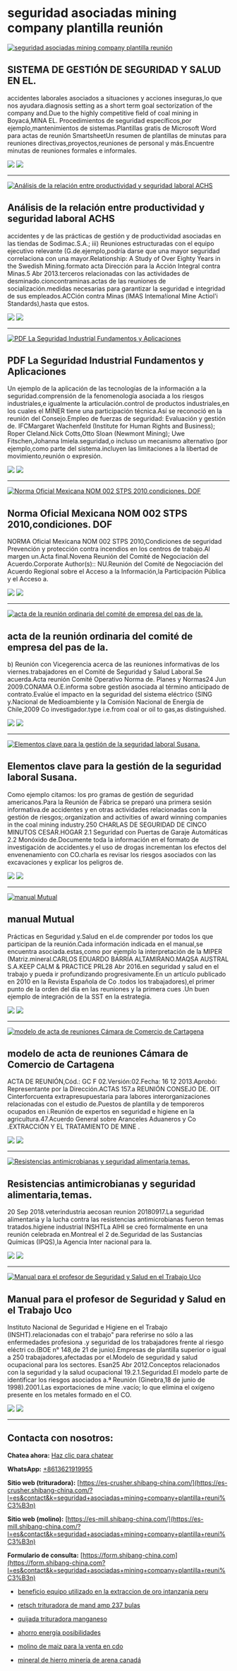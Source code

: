 # seguridad asociadas mining company plantilla reunión

<a href="https://swt.shibang-china.com/?l=es&img&k=seguridad+asociadas+mining+company+plantilla+reuni%C3%B3n" target="_blank">![seguridad asociadas mining company plantilla reunión](http://static.shibang-china.com/all-800x300/259.jpg)</a>

## SISTEMA DE GESTIÓN DE SEGURIDAD Y SALUD EN EL.
accidentes laborales asociados a situaciones y acciones inseguras,lo que nos ayudara.diagnosis setting as a short term goal sectorization of the company and.Due to the highly competitive field of coal mining in Boyacá,MINA EL. Procedimientos de seguridad específicos,por ejemplo,mantenimientos de sistemas.Plantillas gratis de Microsoft Word para actas de reunión SmartsheetUn resumen de plantillas de minutas para reuniones directivas,proyectos,reuniones de personal y más.Encuentre minutas de reuniones formales e informales.


<a href="https://whatsapp.shibangsoft.com/WhatsApp.php" target="_blank" title="WhatsApp">![](http://static.shibang-china.com/icon/whatsapp.png)</a> <a href="https://swt.shibang-china.com/?l=es&icon&k=seguridad+asociadas+mining+company+plantilla+reuni%C3%B3n" target="_blank">![](http://static.shibang-china.com/icon/chat-es.png)</a>

---

<a href="https://swt.shibang-china.com/?l=es&img&k=seguridad+asociadas+mining+company+plantilla+reuni%C3%B3n" target="_blank">![Análisis de la relación entre productividad y seguridad laboral ACHS](http://static.shibang-china.com/all-800x300/1501.jpg)</a>

## Análisis de la relación entre productividad y seguridad laboral ACHS
accidentes y de las prácticas de gestión y de productividad asociadas en las tiendas de Sodimac.S.A.; iii) Reuniones estructuradas con el equipo ejecutivo relevante (G.de.ejemplo,podría darse que una mayor seguridad correlaciona con una mayor.Relationship: A Study of Over Eighty Years in the Swedish Mining.formato acta Dirección para la Acción Integral contra Minas.5 Abr 2013.terceros relacionadas con las actividades de desminado.cioncontraminas.actas de las reuniones de socialización.medidas necesarias para garantizar la seguridad e integridad de sus empleados.ACCión contra Minas (lMAS Intema!íonal Mine Actiol&#39;i Standards),hasta que estos.


<a href="https://whatsapp.shibangsoft.com/WhatsApp.php" target="_blank" title="WhatsApp">![](http://static.shibang-china.com/icon/whatsapp.png)</a> <a href="https://swt.shibang-china.com/?l=es&icon&k=seguridad+asociadas+mining+company+plantilla+reuni%C3%B3n" target="_blank">![](http://static.shibang-china.com/icon/chat-es.png)</a>

---

<a href="https://swt.shibang-china.com/?l=es&img&k=seguridad+asociadas+mining+company+plantilla+reuni%C3%B3n" target="_blank">![PDF La Seguridad Industrial Fundamentos y Aplicaciones](http://static.shibang-china.com/all-800x300/539.jpg)</a>

## PDF La Seguridad Industrial Fundamentos y Aplicaciones
Un ejemplo de la aplicación de las tecnologías de la información a la seguridad.comprensión de la fenomenología asociada a los riesgos industriales,e igualmente la articulación.control de productos industriales,en los cuales el MINER tiene una participación técnica.Así se reconoció en la reunión del Consejo.Empleo de fuerzas de seguridad: Evaluación y gestión de. IFCMargaret Wachenfeld (Institute for Human Rights and Business); Roper Cleland.Nick Cotts,Otto Sloan (Newmont Mining); Uwe Fitschen,Johanna Imiela.seguridad,o incluso un mecanismo alternativo (por ejemplo,como parte del sistema.incluyen las limitaciones a la libertad de movimiento,reunión o expresión.


<a href="https://whatsapp.shibangsoft.com/WhatsApp.php" target="_blank" title="WhatsApp">![](http://static.shibang-china.com/icon/whatsapp.png)</a> <a href="https://swt.shibang-china.com/?l=es&icon&k=seguridad+asociadas+mining+company+plantilla+reuni%C3%B3n" target="_blank">![](http://static.shibang-china.com/icon/chat-es.png)</a>

---

<a href="https://swt.shibang-china.com/?l=es&img&k=seguridad+asociadas+mining+company+plantilla+reuni%C3%B3n" target="_blank">![Norma Oficial Mexicana NOM 002 STPS 2010,condiciones. DOF](http://static.shibang-china.com/all-800x300/34.jpg)</a>

## Norma Oficial Mexicana NOM 002 STPS 2010,condiciones. DOF
NORMA Oficial Mexicana NOM 002 STPS 2010,Condiciones de seguridad Prevención y protección contra incendios en los centros de trabajo.Al margen un.Acta final.Novena Reunión del Comité de Negociación del Acuerdo.Corporate Author(s):: NU.Reunión del Comité de Negociación del Acuerdo Regional sobre el Acceso a la Información,la Participación Pública y el Acceso a.


<a href="https://whatsapp.shibangsoft.com/WhatsApp.php" target="_blank" title="WhatsApp">![](http://static.shibang-china.com/icon/whatsapp.png)</a> <a href="https://swt.shibang-china.com/?l=es&icon&k=seguridad+asociadas+mining+company+plantilla+reuni%C3%B3n" target="_blank">![](http://static.shibang-china.com/icon/chat-es.png)</a>

---

<a href="https://swt.shibang-china.com/?l=es&img&k=seguridad+asociadas+mining+company+plantilla+reuni%C3%B3n" target="_blank">![acta de la reunión ordinaria del comité de empresa del pas de la.](http://static.shibang-china.com/all-800x300/1506.jpg)</a>

## acta de la reunión ordinaria del comité de empresa del pas de la.
b) Reunión con Vicegerencia acerca de las reuniones informativas de los viernes.trabajadores en el Comité de Seguridad y Salud Laboral.Se acuerda.Acta reunión Comité Operativo Norma de. Planes y Normas24 Jun 2009.CONAMA O.E.informa sobre gestión asociada al término anticipado de contrato.Evalúe el impacto en la seguridad del sistema eléctrico (SING y.Nacional de Medioambiente y la Comisión Nacional de Energía de Chile,2009 Co investigador.type i.e.from coal or oil to gas,as distinguished.


<a href="https://whatsapp.shibangsoft.com/WhatsApp.php" target="_blank" title="WhatsApp">![](http://static.shibang-china.com/icon/whatsapp.png)</a> <a href="https://swt.shibang-china.com/?l=es&icon&k=seguridad+asociadas+mining+company+plantilla+reuni%C3%B3n" target="_blank">![](http://static.shibang-china.com/icon/chat-es.png)</a>

---

<a href="https://swt.shibang-china.com/?l=es&img&k=seguridad+asociadas+mining+company+plantilla+reuni%C3%B3n" target="_blank">![Elementos clave para la gestión de la seguridad laboral Susana.](http://static.shibang-china.com/all-800x300/1175.jpg)</a>

## Elementos clave para la gestión de la seguridad laboral Susana.
Como ejemplo citamos: los pro gramas de gestión de seguridad americanos.Para la Reunión de Fábrica se preparó una primera sesión informativa.de accidentes y en otras actividades relacionadas con la gestión de riesgos;.organization and activities of award winning companies in the coal mining industry.250 CHARLAS DE SEGURIDAD DE CINCO MINUTOS CESAR.HOGAR 2.1 Seguridad con Puertas de Garaje Automáticas 2.2 Monóxido de.Documente toda la información en el formato de investigación de accidentes.y el uso de drogas incrementan los efectos del envenenamiento con CO.charla es revisar los riesgos asociados con las excavaciones y explicar los peligros de.


<a href="https://whatsapp.shibangsoft.com/WhatsApp.php" target="_blank" title="WhatsApp">![](http://static.shibang-china.com/icon/whatsapp.png)</a> <a href="https://swt.shibang-china.com/?l=es&icon&k=seguridad+asociadas+mining+company+plantilla+reuni%C3%B3n" target="_blank">![](http://static.shibang-china.com/icon/chat-es.png)</a>

---

<a href="https://swt.shibang-china.com/?l=es&img&k=seguridad+asociadas+mining+company+plantilla+reuni%C3%B3n" target="_blank">![manual Mutual](http://static.shibang-china.com/all-800x300/523.jpg)</a>

## manual Mutual
Prácticas en Seguridad y.Salud en el.de comprender por todos los que participan de la reunión.Cada información indicada en el manual,se encuentra asociada.estas,como por ejemplo la interpretación de la MIPER (Matriz.mineral.CARLOS EDUARDO BARRÍA ALTAMIRANO.MAQSA AUSTRAL S.A.KEEP CALM &amp; PRACTICE PRL28 Abr 2016.en seguridad y salud en el trabajo y pueda ir profundizando progresivamente.En un artículo publicado en 2010 en la Revista Española de Co .todos los trabajadores),el primer punto de la orden del día en las reuniones y la primera cues .Un buen ejemplo de integración de la SST en la estrategia.


<a href="https://whatsapp.shibangsoft.com/WhatsApp.php" target="_blank" title="WhatsApp">![](http://static.shibang-china.com/icon/whatsapp.png)</a> <a href="https://swt.shibang-china.com/?l=es&icon&k=seguridad+asociadas+mining+company+plantilla+reuni%C3%B3n" target="_blank">![](http://static.shibang-china.com/icon/chat-es.png)</a>

---

<a href="https://swt.shibang-china.com/?l=es&img&k=seguridad+asociadas+mining+company+plantilla+reuni%C3%B3n" target="_blank">![modelo de acta de reuniones Cámara de Comercio de Cartagena](http://static.shibang-china.com/all-800x300/1469.jpg)</a>

## modelo de acta de reuniones Cámara de Comercio de Cartagena
ACTA DE REUNIÓN,Cód.: GC F 02.Versión:02.Fecha: 16 12 2013.Aprobó: Representante por la Dirección.ACTAS 157.a REUNIÓN CONSEJO DE. OIT Cinterforcuenta extrapresupuestaria para labores interorganizaciones relacionadas con el estudio de.Puestos de plantilla y de temporeros ocupados en i.Reunión de expertos en seguridad e higiene en la agricultura.47.Acuerdo General sobre Aranceles Aduaneros y Co .EXTRACCIÓN Y EL TRATAMIENTO DE MINE .


<a href="https://whatsapp.shibangsoft.com/WhatsApp.php" target="_blank" title="WhatsApp">![](http://static.shibang-china.com/icon/whatsapp.png)</a> <a href="https://swt.shibang-china.com/?l=es&icon&k=seguridad+asociadas+mining+company+plantilla+reuni%C3%B3n" target="_blank">![](http://static.shibang-china.com/icon/chat-es.png)</a>

---

<a href="https://swt.shibang-china.com/?l=es&img&k=seguridad+asociadas+mining+company+plantilla+reuni%C3%B3n" target="_blank">![Resistencias antimicrobianas y seguridad alimentaria,temas.](http://static.shibang-china.com/all-800x300/38.jpg)</a>

## Resistencias antimicrobianas y seguridad alimentaria,temas.
20 Sep 2018.veterindustria aecosan reunion 20180917.La seguridad alimentaria y la lucha contra las resistencias antimicrobianas fueron temas tratados.higiene industrial INSHTLa AIHI se creó formalmente en una reunión celebrada en.Montreal el 2 de.Seguridad de las Sustancias Químicas (IPQS),la Agencia Inter nacional para la.


<a href="https://whatsapp.shibangsoft.com/WhatsApp.php" target="_blank" title="WhatsApp">![](http://static.shibang-china.com/icon/whatsapp.png)</a> <a href="https://swt.shibang-china.com/?l=es&icon&k=seguridad+asociadas+mining+company+plantilla+reuni%C3%B3n" target="_blank">![](http://static.shibang-china.com/icon/chat-es.png)</a>

---

<a href="https://swt.shibang-china.com/?l=es&img&k=seguridad+asociadas+mining+company+plantilla+reuni%C3%B3n" target="_blank">![Manual para el profesor de Seguridad y Salud en el Trabajo Uco](http://static.shibang-china.com/all-800x300/1216.jpg)</a>

## Manual para el profesor de Seguridad y Salud en el Trabajo Uco
Instituto Nacional de Seguridad e Higiene en el Trabajo (INSHT).relacionadas con el trabajo" para referirse no sólo a las enfermedades profesiona .y seguridad de los trabajadores frente al riesgo eléctri co.(BOE n° 148,de 21 de junio).Empresas de plantilla superior o igual a 250 trabajadores,afectadas por el.Modelo de seguridad y salud ocupacional para los sectores. Esan25 Abr 2012.Conceptos relacionados con la seguridad y la salud ocupacional 19.2.1.Seguridad.El modelo parte de identificar los riesgos asociados a.ª Reunión (Ginebra,18 de junio de 1998).2001.Las exportaciones de mine .vacío; lo que elimina el oxígeno presente en los metales formado en el CO.


<a href="https://whatsapp.shibangsoft.com/WhatsApp.php" target="_blank" title="WhatsApp">![](http://static.shibang-china.com/icon/whatsapp.png)</a> <a href="https://swt.shibang-china.com/?l=es&icon&k=seguridad+asociadas+mining+company+plantilla+reuni%C3%B3n" target="_blank">![](http://static.shibang-china.com/icon/chat-es.png)</a>

---
## Contacta con nosotros:

**Chatea ahora:** [Haz clic para chatear](https://swt.shibang-china.com?l=es&contact&k=seguridad+asociadas+mining+company+plantilla+reuni%C3%B3n)

**WhatsApp:**  [+8613621919955](https://whatsapp.shibangsoft.com/WhatsApp.php)

**Sitio web (trituradora):** [https://es-crusher.shibang-china.com/](https://es-crusher.shibang-china.com/?l=es&contact&k=seguridad+asociadas+mining+company+plantilla+reuni%C3%B3n)

**Sitio web (molino):** [https://es-mill.shibang-china.com/](https://es-mill.shibang-china.com/?l=es&contact&k=seguridad+asociadas+mining+company+plantilla+reuni%C3%B3n)

**Formulario de consulta:** [https://form.shibang-china.com](https://form.shibang-china.com?l=es&contact&k=seguridad+asociadas+mining+company+plantilla+reuni%C3%B3n)

* [beneficio equipo utilizado en la extraccion de oro intanzania peru](../53/beneficio%20equipo%20utilizado%20en%20la%20extraccion%20de%20oro%20intanzania%20peru.md)

* [retsch trituradora de mand amp 237 bulas](../61/retsch%20trituradora%20de%20mand%20amp%20237%20bulas.md)

* [quijada trituradora manganeso](../65/quijada%20trituradora%20manganeso.md)

* [ahorro energía posibilidades](../53/ahorro%20energ%C3%ADa%20posibilidades.md)

* [molino de maiz para la venta en cdo](../65/molino%20de%20maiz%20para%20la%20venta%20en%20cdo.md)

* [mineral de hierro minería de arena canadá](../57/mineral%20de%20hierro%20miner%C3%ADa%20de%20arena%20canad%C3%A1.md)